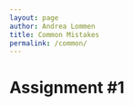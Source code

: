 ```yaml
---
layout: page
author: Andrea Lommen
title: Common Mistakes 
permalink: /common/
---
```


# Assignment #1


